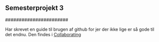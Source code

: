 ## Semesterprojekt 3
#######################

Har skrevet en guide til brugen af github for jer der ikke lige er så gode til det endnu. Den findes i [Collaborating](../blob/master/COLLABORATING.md)
